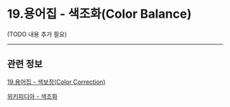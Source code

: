 # 19.용어집 - 색조화(Color Balance)

(TODO 내용 추가 필요)

***

## 관련 정보

[19.용어집 - 색보정(Color Correction)](./19-glossaryx-color_correction.md)

[위키피디아 - 색조화](https://ko.wikipedia.org/wiki/%EC%83%89%EC%A1%B0%ED%99%94)